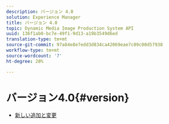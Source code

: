 ```yaml
---
description: バージョン 4.0
solution: Experience Manager
title: バージョン 4.0
topic: Dynamic Media Image Production System API
uuid: 136f1ab0-bc7e-49f1-9d13-a19b3549d6ed
translation-type: tm+mt
source-git-commit: 97a84e8e7edd3d834ca42069eae7c09c00d57938
workflow-type: tm+mt
source-wordcount: '7'
ht-degree: 28%

---
```



# バージョン4.0{#version}

* [新しい追加と変更](r-4-0-new.md)
